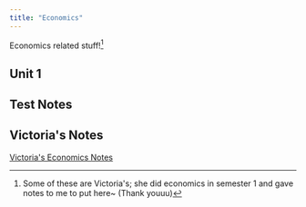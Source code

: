 ```yaml
---
title: "Economics"
---
```


Economics related stuff![^1]

## Unit 1


## Test Notes


## Victoria's Notes 

[Victoria's Economics Notes](vic-economics.md)


[^1]: Some of these are Victoria's; she did economics in semester 1 and gave notes to me to put here~ (Thank youuu)
